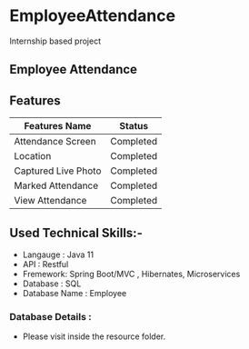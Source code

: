 # EmployeeAttendance
Internship based project

## Employee Attendance

## Features

|  Features Name     |      Status       |
|---------------------|------------------|
| Attendance Screen  |  Completed        |
|  Location          |  Completed        |
| Captured Live Photo|  Completed        |
| Marked Attendance  |  Completed        |
| View Attendance  |  Completed        |


## Used Technical Skills:-

* Langauge : Java 11
* API      : Restful
* Fremework: Spring Boot/MVC , Hibernates, Microservices
* Database : SQL
* Database Name : Employee

### Database Details :

* Please visit inside the resource folder.

